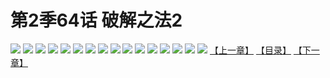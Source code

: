 # 第2季64话 破解之法2
![](https://s1.baozimh.com/scomic/sanyanxiaotianlu-samanhua/0/510-0spu/1.jpg)
![](https://s1.baozimh.com/scomic/sanyanxiaotianlu-samanhua/0/510-0spu/2.jpg)
![](https://s1.baozimh.com/scomic/sanyanxiaotianlu-samanhua/0/510-0spu/3.jpg)
![](https://s1.baozimh.com/scomic/sanyanxiaotianlu-samanhua/0/510-0spu/4.jpg)
![](https://s1.baozimh.com/scomic/sanyanxiaotianlu-samanhua/0/510-0spu/5.jpg)
![](https://s1.baozimh.com/scomic/sanyanxiaotianlu-samanhua/0/510-0spu/6.jpg)
![](https://s1.baozimh.com/scomic/sanyanxiaotianlu-samanhua/0/510-0spu/7.jpg)
![](https://s1.baozimh.com/scomic/sanyanxiaotianlu-samanhua/0/510-0spu/8.jpg)
![](https://s1.baozimh.com/scomic/sanyanxiaotianlu-samanhua/0/510-0spu/9.jpg)
![](https://s1.baozimh.com/scomic/sanyanxiaotianlu-samanhua/0/510-0spu/10.jpg)
![](https://s1.baozimh.com/scomic/sanyanxiaotianlu-samanhua/0/510-0spu/11.jpg)
![](https://s1.baozimh.com/scomic/sanyanxiaotianlu-samanhua/0/510-0spu/12.jpg)
![](https://s1.baozimh.com/scomic/sanyanxiaotianlu-samanhua/0/510-0spu/13.jpg)
![](https://s1.baozimh.com/scomic/sanyanxiaotianlu-samanhua/0/510-0spu/14.jpg)
![](https://s1.baozimh.com/scomic/sanyanxiaotianlu-samanhua/0/510-0spu/15.jpg)
![](https://s1.baozimh.com/scomic/sanyanxiaotianlu-samanhua/0/510-0spu/16.jpg)
[【上一章】](./510.md)
[【目录】](./README.md)
[【下一章】](./512.md)
